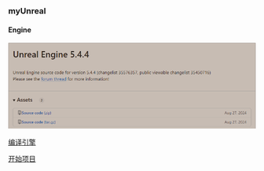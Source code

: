 ### myUnreal

#### Engine
![Engine](https://raw.githubusercontent.com/HushengStudent/myUnreal/refs/heads/main/Doc/Unreal_Version.png)

[编译引擎](https://github.com/HushengStudent/myUnreal/blob/main/Doc/01.build%20engine/build%20engine.md)

[开始项目](https://github.com/HushengStudent/myUnreal/blob/main/Doc/02.open%20project/open%20project.md)












